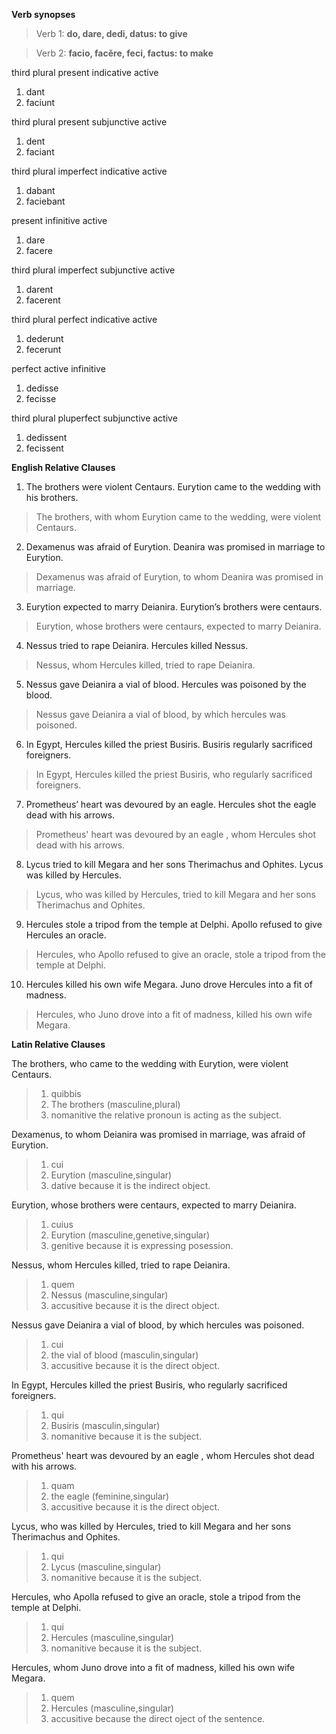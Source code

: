 **Verb synopses**
>Verb 1: **do, dare, dedi, datus: to give**

>Verb 2: **facio, facĕre, feci, factus: to make**

third plural present indicative active
 1. dant
 2. faciunt
 
third plural present subjunctive active
 1. dent
 2. faciant
 
third plural imperfect indicative active
1. dabant
2. faciebant

present infinitive active
1. dare
2. facere

third plural imperfect subjunctive active
1. darent
2. facerent

third plural perfect indicative active
1. dederunt
2. fecerunt

perfect active infinitive
1. dedisse
2. fecisse

third plural pluperfect subjunctive active
1. dedissent
2. fecissent


**English Relative Clauses**

1. The brothers were violent Centaurs. Eurytion came to the wedding with his brothers.
>The brothers, with whom Eurytion came to the wedding, were violent Centaurs.

2. Dexamenus was afraid of Eurytion. Deanira was promised in marriage to Eurytion.
>Dexamenus was afraid of Eurytion, to whom Deanira was promised in marriage.


3. Eurytion expected to marry Deianira. Eurytion’s brothers were centaurs.
>Eurytion, whose brothers were centaurs, expected to marry Deianira.  


4. Nessus tried to rape Deianira. Hercules killed Nessus.
>Nessus, whom Hercules killed, tried to rape Deianira.


5. Nessus gave Deianira a vial of blood. Hercules was poisoned by the blood.
>Nessus gave Deianira a vial of blood, by which hercules was poisoned.


6. In Egypt, Hercules killed the priest Busiris. Busiris regularly sacrificed foreigners.
>In Egypt, Hercules killed the priest Busiris, who regularly sacrificed foreigners.


7. Prometheus’ heart was devoured by an eagle. Hercules shot the eagle dead with his arrows.
>Prometheus' heart was devoured by an eagle , whom Hercules shot dead with his arrows.


8. Lycus tried to kill Megara and her sons Therimachus and Ophites. Lycus was killed by Hercules.
>Lycus, who was killed by Hercules, tried to kill Megara and her sons Therimachus and Ophites.


9. Hercules stole a tripod from the temple at Delphi. Apollo refused to give Hercules an oracle.
>Hercules, who Apollo refused to give an oracle, stole a tripod from the temple at Delphi.


10. Hercules killed his own wife Megara. Juno drove Hercules into a fit of madness.
>Hercules, who Juno drove into a fit of madness, killed his own wife Megara.


**Latin Relative Clauses**

The brothers, who came to the wedding with Eurytion, were violent Centaurs.
> 1. quibbis
> 2. The brothers (masculine,plural)
> 3. nomanitive the relative pronoun is acting as the subject.

Dexamenus, to whom Deianira was promised in marriage, was afraid of Eurytion.
> 1. cui
> 2. Eurytion (masculine,singular)
> 3. dative because it is the indirect object.

Eurytion, whose brothers were centaurs, expected to marry Deianira.
> 1. cuius
> 2. Eurytion (masculine,genetive,singular)
> 3. genitive because it is expressing posession.

Nessus, whom Hercules killed, tried to rape Deianira.
> 1. quem
> 2. Nessus (masculine,singular)
> 3. accusitive because it is the direct object.

Nessus gave Deianira a vial of blood, by which hercules was poisoned.
> 1. cui
> 2. the vial of blood (masculin,singular)
> 3. accusitive because it is the direct object.

In Egypt, Hercules killed the priest Busiris, who regularly sacrificed foreigners.
> 1. qui
> 2. Busiris (masculin,singular)
> 3. nomanitive because it is the subject.

Prometheus' heart was devoured by an eagle , whom Hercules shot dead with his arrows.
> 1. quam
> 2. the eagle (feminine,singular)
> 3. accusitive because it is the direct object.

Lycus, who was killed by Hercules, tried to kill Megara and her sons Therimachus and Ophites.
> 1. qui
> 2. Lycus (masculine,singular)
> 3. nomanitive because it is the subject.

Hercules, who Apolla refused to give an oracle, stole a tripod from the temple at Delphi.
> 1. qui
> 2. Hercules (masculine,singular)
> 3. nomanitive because it is the subject.

Hercules, whom Juno drove into a fit of madness, killed his own wife Megara.
> 1. quem
> 2. Hercules (masculine,singular)
> 3. accusitive because the direct oject of the sentence.




